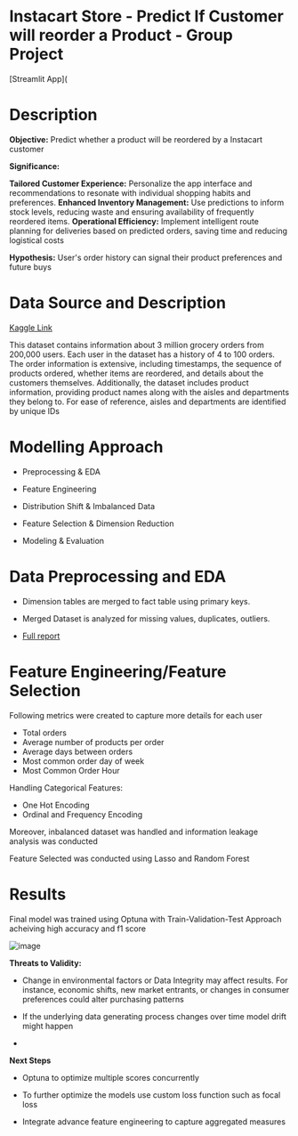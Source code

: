 # Instacart Store - Predict If Customer will reorder a Product - Group Project
[Streamlit App](
# Description 
**Objective:** Predict whether a product will be reordered by a Instacart customer

**Significance:**

**Tailored Customer Experience:** Personalize the app interface and recommendations to resonate with individual shopping habits and preferences.
**Enhanced Inventory Management:** Use predictions to inform stock levels, reducing waste and ensuring availability of frequently reordered items.
**Operational Efficiency:** Implement intelligent route planning for deliveries based on predicted orders, saving time and reducing logistical costs

**Hypothesis:** User's order history can signal their product preferences and future buys

# Data Source and Description 

[Kaggle Link](https://www.kaggle.com/c/instacart-market-basket-analysis/overview)

This dataset contains information about 3 million grocery orders from 200,000 users. Each user in the dataset has a history of 4 to 100 orders. The order information is extensive, including timestamps, the sequence of products ordered, whether items are reordered, and details about the customers themselves. Additionally, the dataset includes product information, providing product names along with the aisles and departments they belong to. For ease of reference, aisles and departments are identified by unique IDs

# Modelling Approach

* Preprocessing & EDA

* Feature Engineering

* Distribution Shift & Imbalanced Data

* Feature Selection & Dimension Reduction

* Modeling & Evaluation

# Data Preprocessing and EDA

* Dimension tables are merged to fact table using primary keys.

* Merged Dataset is analyzed for missing values, duplicates, outliers.

* [Full report](https://github.com/TashfeenAhmed12/Predicting-Products-Reordered-by-Customer/blob/28cfcfbe4a25c53c7d99834c899af0ef77eee74e/data_profiling_report.html)


# Feature Engineering/Feature Selection

Following metrics were created to capture more details for each user

* Total orders
* Average number of products per order
* Average days between orders
* Most common order day of week
* Most Common Order Hour

Handling Categorical Features:

* One Hot Encoding
* Ordinal and Frequency Encoding

Moreover, inbalanced dataset was handled and information leakage analysis was conducted

Feature Selected was conducted using Lasso and Random Forest

# Results
Final model was trained using Optuna with Train-Validation-Test Approach acheiving high accuracy and f1 score

![image](https://github.com/TashfeenAhmed12/Predicting-Products-Reordered-by-Customer/assets/76031323/3658c37d-3261-468a-9886-9c43163c60c4)

**Threats to Validity:** 

* Change in environmental factors or Data Integrity may affect results. For instance, economic shifts, new market entrants, or changes in consumer preferences could alter purchasing patterns

* If the underlying data generating process changes over time model drift might happen
* 
**Next Steps**
  
* Optuna to optimize multiple scores concurrently

* To further optimize the models use custom loss function such as focal loss

* Integrate advance feature engineering to capture aggregated measures
